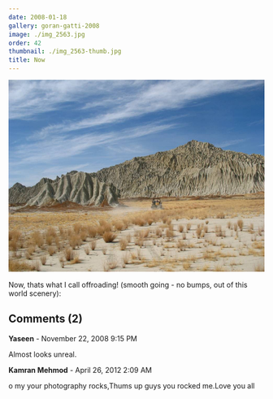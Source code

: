 ```yaml
---
date: 2008-01-18
gallery: goran-gatti-2008
image: ./img_2563.jpg
order: 42
thumbnail: ./img_2563-thumb.jpg
title: Now
---
```


![Now](./img_2563.jpg)

Now, thats what I call offroading! (smooth going - no bumps, out of this world scenery):

<div id="comments">

## Comments (2)

<div id="comment">

**Yaseen** - November 22, 2008  9:15 PM

Almost looks unreal.

</div>

<div id="comment">

**Kamran Mehmod** - April 26, 2012  2:09 AM

o my your photography rocks,Thums up guys you rocked me.Love you all

</div>

</div>